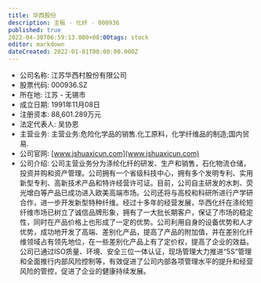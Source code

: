 ```yaml
---
title: 华西股份
description: 主板 - 化纤 - 000936
published: true
2022-04-30T06:59:13.000+08:00tags: stock
editor: markdown
dateCreated: 2022-01-01T00:00:00.000Z
---
```


- 公司名称: 江苏华西村股份有限公司
- 股票代码: 000936.SZ
- 所在地: 江苏 - 无锡市
- 成立日期: 1991年11月08日
- 注册资本: 88,601.289万元
- 法定代表人: 吴协恩
- 主营业务: 主营业务:危险化学品的销售.化工原料，化学纤维品的制造;国内贸易.
- 公司官网: [www.jshuaxicun.com](www.jshuaxicun.com)
- 公司介绍: 公司主营业务分为涤纶化纤的研发、生产和销售，石化物流仓储，投资并购和资产管理。公司拥有一个省级科技中心，拥有多个发明专利、实用新型专利、高新技术产品和特许经营许可证。目前，公司自主研发的水刺、荧光增白等产品已成功进入欧美高端市场。公司还将与高校和科研所进行产学研合作，进一步开发新型特种纤维。经过十多年的经营发展，华西化纤在涤纶短纤维市场已树立了诚信品牌形象，拥有了一大批长期客户，保证了市场的稳定性，同时在产品价格上也形成了一定的优势。公司利用自身的设备优势和人才优势，成功地开发了高端、差别化产品，提高了产品的附加值，并在差别化纤维领域占有领先地位，在一些差别化产品上有了定价权，提高了企业的效益。公司已通过ISO质量、环境、安全三位一体认证，现场管理大力推进“5S”管理和全面推行内部风险控制等，有效促进了公司内部各项管理水平的提升和经营风险的管控，促进了企业的健康持续发展。


